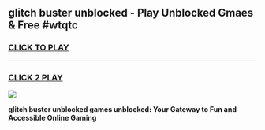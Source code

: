 
## glitch buster unblocked - Play Unblocked Gmaes & Free #wtqtc
<h3>
<a href="https://news.freeplayer.one?title=glitch_buster_unblocked&ref=24F">CLICK TO PLAY</a></h3>
<hr>

<h3>
<a href="https://news.freeplayer.one?title=glitch_buster_unblocked&ref=24F">CLICK 2 PLAY</a>
  
</h3>

<a href="https://news.freeplayer.one?title=glitch_buster_unblocked&ref=24F/"><img src="https://clearcache.store/games.png"></a>


**glitch buster unblocked games unblocked: Your Gateway to Fun and Accessible Online Gaming**
